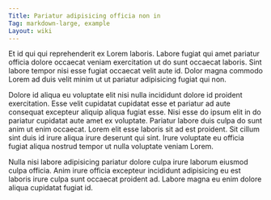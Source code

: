 ```yaml
---
Title: Pariatur adipisicing officia non in
Tag: markdown-large, example
Layout: wiki
---
```

Et id qui qui reprehenderit ex Lorem laboris. Labore fugiat qui amet pariatur officia dolore occaecat veniam exercitation ut do sunt occaecat laboris. Sint labore tempor nisi esse fugiat occaecat velit aute id. Dolor magna commodo Lorem ad duis velit minim ut ut pariatur adipisicing fugiat qui non.

Dolore id aliqua eu voluptate elit nisi nulla incididunt dolore id proident exercitation. Esse velit cupidatat cupidatat esse et pariatur ad aute consequat excepteur aliquip aliqua fugiat esse. Nisi esse do ipsum elit in do pariatur cupidatat aute amet ex voluptate. Pariatur labore duis culpa do sunt anim ut enim occaecat. Lorem elit esse laboris sit ad est proident. Sit cillum sint duis id irure aliqua irure deserunt qui sint. Irure voluptate eu officia fugiat aliqua nostrud tempor ut nulla voluptate veniam Lorem.

Nulla nisi labore adipisicing pariatur dolore culpa irure laborum eiusmod culpa officia. Anim irure officia excepteur incididunt adipisicing eu est laboris irure culpa sunt occaecat proident ad. Labore magna eu enim dolore aliqua cupidatat fugiat id.
